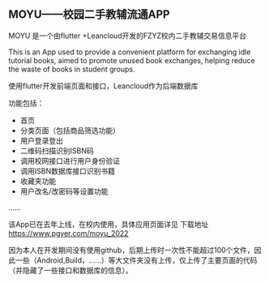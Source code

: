 ## MOYU——校园二手教辅流通APP

MOYU 是一个由flutter +Leancloud开发的FZYZ校内二手教辅交易信息平台

This is an App used to provide a convenient platform for exchanging idle tutorial books, aimed to promote unused book exchanges, helping reduce the waste of books in student groups. 

使用flutter开发前端页面和接口，Leancloud作为后端数据库

功能包括：
-  首页
- 分类页面（包括商品筛选功能）
- 用户登录登出
- 二维码扫描识别ISBN码
- 调用校网接口进行用户身份验证
- 调用ISBN数据库接口识别书籍
- 收藏夹功能
- 用户改名/改密码等设置功能

……

该App已在去年上线，在校内使用，具体应用页面详见 下载地址 https://www.pgyer.com/moyu_2022


因为本人在开发期间没有使用github，后期上传时一次性不能超过100个文件，因此一些（Android,Build，……）等大文件夹没有上传，仅上传了主要页面的代码（并隐藏了一些接口和数据库的信息）。
